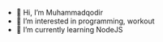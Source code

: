 - 👋 Hi, I’m Muhammadqodir
- 👀 I’m interested in programming, workout
- 🌱 I’m currently learning NodeJS


<!---
coder-zm/coder-zm is a ✨ special ✨ repository because its `README.md` (this file) appears on your GitHub profile.
You can click the Preview link to take a look at your changes.
--->
